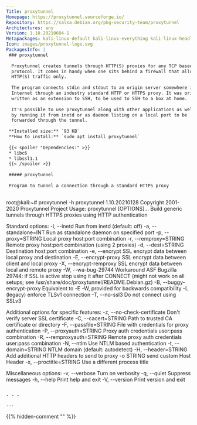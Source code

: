 ```yaml
---
Title: proxytunnel
Homepage: https://proxytunnel.sourceforge.io/
Repository: https://salsa.debian.org/pkg-security-team/proxytunnel
Architectures: any
Version: 1.10.20210604-1
Metapackages: kali-linux-default kali-linux-everything kali-linux-headless kali-linux-large kali-tools-post-exploitation kali-tools-web 
Icon: images/proxytunnel-logo.svg
PackagesInfo: |
 ### proxytunnel
 
  Proxytunnel creates tunnels through HTTP(S) proxies for any TCP based
  protocol. It comes in handy when one sits behind a firewall that allows for
  HTTP(S) traffic only.
   
  The program connects stdin and stdout to an origin server somewhere in the
  Internet through an industry standard HTTP or HTTPS proxy. It was originally
  written as an extension to SSH, to be used to SSH to a box at home.
   
  It's possible to use proxytunnel along with other applications as well,
  by running it from inetd or as daemon listing on a local port to be
  forwarded through the tunnel.
 
 **Installed size:** `93 KB`  
 **How to install:** `sudo apt install proxytunnel`  
 
 {{< spoiler "Dependencies:" >}}
 * libc6 
 * libssl1.1 
 {{< /spoiler >}}
 
 ##### proxytunnel
 
 Program to tunnel a connection through a standard HTTPS proxy
 
 ```
 root@kali:~# proxytunnel -h
 proxytunnel 1.10.20210128 Copyright 2001-2020 Proxytunnel Project
 Usage: proxytunnel [OPTIONS]...
 Build generic tunnels through HTTPS proxies using HTTP authentication
 
 Standard options:
  -i, --inetd                Run from inetd (default: off)
  -a, --standalone=INT       Run as standalone daemon on specified port
  -p, --proxy=STRING         Local proxy host:port combination
  -r, --remproxy=STRING      Remote proxy host:port combination (using 2 proxies)
  -d, --dest=STRING          Destination host:port combination
  -e, --encrypt              SSL encrypt data between local proxy and destination
  -E, --encrypt-proxy        SSL encrypt data between client and local proxy
  -X, --encrypt-remproxy     SSL encrypt data between local and remote proxy
  -W, --wa-bug-29744         Workaround ASF Bugzilla 29744: if SSL is active stop
                             using it after CONNECT (might not work on all setups; see
                             /usr/share/doc/proxytunnel/README.Debian.gz)
  -B, --buggy-encrypt-proxy  Equivalent to -E -W, provided for backwards
                             compatibility
  -L                         (legacy) enforce TLSv1 connection
  -T, --no-ssl3              Do not connect using SSLv3
 
 Additional options for specific features:
  -z, --no-check-certificate Don't verify server SSL certificate
  -C, --cacert=STRING        Path to trusted CA certificate or directory
  -F, --passfile=STRING      File with credentials for proxy authentication
  -P, --proxyauth=STRING     Proxy auth credentials user:pass combination
  -R, --remproxyauth=STRING  Remote proxy auth credentials user:pass combination
  -N, --ntlm                 Use NTLM based authentication
  -t, --domain=STRING        NTLM domain (default: autodetect)
  -H, --header=STRING        Add additional HTTP headers to send to proxy
  -o STRING                  send custom Host Header
  -x, --proctitle=STRING     Use a different process title
 
 Miscellaneous options:
  -v, --verbose              Turn on verbosity
  -q, --quiet                Suppress messages
  -h, --help                 Print help and exit
  -V, --version              Print version and exit
 ```
 
 - - -
 
---
```

{{% hidden-comment "<!--Do not edit anything above this line-->" %}}
